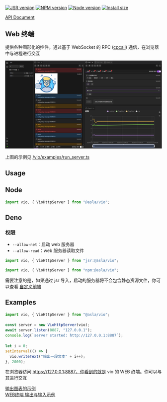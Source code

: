 [![JSR version][jsr]][jsr-url]
[![NPM version][npm]][npm-url]
[![Node version][node]][node-url]
[![Install size][size]][size-url]

[npm]: https://img.shields.io/npm/v/@asla/vio.svg
[npm-url]: https://npmjs.com/package/@asla/vio
[jsr]: https://jsr.io/badges/@asla/vio
[jsr-url]: https://jsr.io/@asla/vio
[node]: https://img.shields.io/node/v/@asla/vio.svg
[node-url]: https://nodejs.org
[size]: https://packagephobia.com/badge?p=@asla/vio
[size-url]: https://packagephobia.com/result?p=@asla/vio

[API Document](https://jsr.io/@asla/vio/doc)

## Web 终端

提供各种图形化的控件。通过基于 WebSocket 的 RPC ([cpcall](https://github.com/asnowc/cpcall)) 通信，在浏览器中与进程进行交互

<img src="https://github.com/asnowc/vio/raw/main/docs/img/vio.png"/>

上图的示例见 [/vio/examples/run_server.ts](https://github.com/asnowc/vio/blob/main/vio/examples/run_server.ts)

## Usage

## Node

```ts
import vio, { VioHttpServer } from "@asla/vio";
```

## Deno

### 权限

- `--allow-net`：启动 web 服务器
- `--allow-read`：web 服务器读取文件

```ts
import vio, { VioHttpServer } from "jsr:@asla/vio";
```

```ts
import vio, { VioHttpServer } from "npm:@asla/vio";
```

需要注意的是，如果通过 jsr 导入，启动的服务器将不会包含静态资源文件，你可以查看 [自定义前端](https://github.com/asnowc/vio/blob/main/docs/usage/config.md)

## Examples

```ts
import vio, { VioHttpServer } from "@asla/vio";

const server = new VioHttpServer(vio);
await server.listen(8887, "127.0.0.1");
console.log(`server started: http://127.0.0.1:8887`);

let i = 0;
setInterval(() => {
  vio.writeText("输出一段文本" + i++);
}, 2000);
```

在浏览器访问 https://127.0.0.1:8887，你看到的就是 vio 的 WEB 终端。你可以与其进行交互

[输出图表的示例](https://github.com/asnowc/vio/blob/main/docs/usage/chart.md)\
[WEB终端 输出与输入示例](https://github.com/asnowc/vio/blob/main/docs/usage/tty.md)

